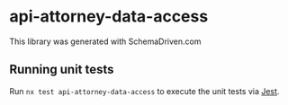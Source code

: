 
# api-attorney-data-access

This library was generated with SchemaDriven.com

## Running unit tests

Run `nx test api-attorney-data-access` to execute the unit tests via [Jest](https://jestjs.io).

